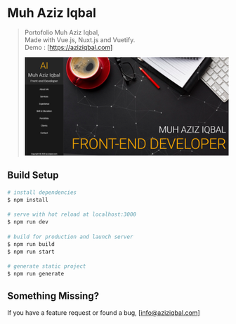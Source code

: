 # Muh Aziz Iqbal

> Portofolio Muh Aziz Iqbal, <br />
> Made with Vue.js, Nuxt.js and Vuetify. <br />
> Demo : [https://aziziqbal.com]<br />
>
>![Screenshot](https://github.com/aziziqbal/aziziqbal-portofolio/blob/master/screenshot.PNG?raw=true)
>


## Build Setup

```bash
# install dependencies
$ npm install

# serve with hot reload at localhost:3000
$ npm run dev

# build for production and launch server
$ npm run build
$ npm run start

# generate static project
$ npm run generate
```

## Something Missing?

If you have a feature request or found a bug, [info@aziziqbal.com]
